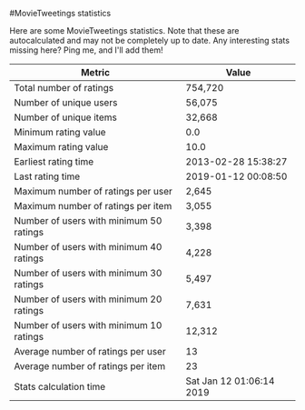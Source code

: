 #MovieTweetings statistics

Here are some MovieTweetings statistics. Note that these are autocalculated and may not be completely up to date. Any interesting stats missing here? Ping me, and I'll add them!

Metric | Value
--- | ---
Total number of ratings                 | 754,720
Number of unique users                  | 56,075
Number of unique items                  | 32,668
Minimum rating value                    | 0.0
Maximum rating value                    | 10.0
Earliest rating time                    | 2013-02-28 15:38:27
Last rating time                        | 2019-01-12 00:08:50
Maximum number of ratings per user      | 2,645
Maximum number of ratings per item      | 3,055
Number of users with minimum 50 ratings | 3,398
Number of users with minimum 40 ratings | 4,228
Number of users with minimum 30 ratings | 5,497
Number of users with minimum 20 ratings | 7,631
Number of users with minimum 10 ratings | 12,312
Average number of ratings per user      | 13
Average number of ratings per item      | 23
Stats calculation time                  | Sat Jan 12 01:06:14 2019

